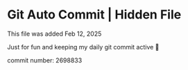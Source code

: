 # Git Auto Commit | Hidden File

This file was added Feb 12, 2025

Just for fun and keeping my daily git commit active 🤪

commit number: 2698833
